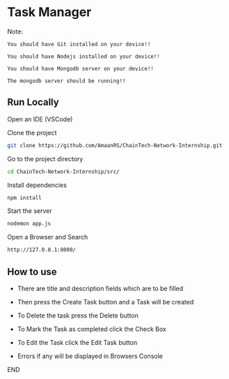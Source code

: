 
# Task Manager
Note:

    You should have Git installed on your device!!

    You should have Nodejs installed on your device!!

    You should have Mongodb server on your device!!

    The mongodb server should be running!!

    





## Run Locally

Open an IDE (VSCode)

Clone the project

```bash
git clone https://github.com/AmaanRS/ChainTech-Network-Internship.git
```

Go to the project directory

```bash
cd ChainTech-Network-Internship/src/
```

Install dependencies

```bash
npm install
```

Start the server

```bash
nodemon app.js
```
Open a Browser and Search

```bash
http://127.0.0.1:8000/
```


## How to use

- There are title and description fields which are to be filled

- Then press the Create Task button and a Task will be created

- To Delete the task press the Delete button

- To Mark the Task as completed click the Check Box

- To Edit the Task click the Edit Task button

- Errors if any will be displayed in Browsers Console

END